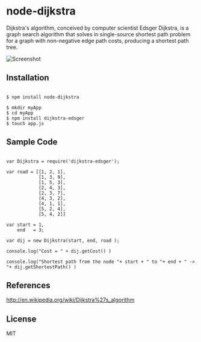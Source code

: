 # node-dijkstra

Dijkstra's algorithm, conceived by computer scientist Edsger Dijkstra, is a graph search algorithm that solves in single-source
shortest path problem for a graph with non-negative edge path costs, producing a shortest path tree. 

![Screenshot](http://farm6.staticflickr.com/5572/15142640541_6ea1eb3d48.jpg)

## Installation

```

$ npm install node-dijkstra

```


```
$ mkdir myApp
$ cd myApp
$ npm install dijkstra-edsger
$ touch app.js 
```

## Sample Code

```

var Dijkstra = require('dijkstra-edsger');

var road = [[1, 2, 1],
            [1, 3, 9],
            [1, 5, 3],
            [2, 4, 3],
            [2, 3, 7],
            [4, 3, 2],
            [4, 1, 1],
            [5, 2, 4],
            [5, 4, 2]]

var start = 1, 
    end   = 3;

var dij = new Dijkstra(start, end, road );

console.log("Cost = " + dij.getCost() )

console.log("Shortest path from the node "+ start + " to "+ end + " -> "+ dij.getShortestPath() )

```

## References

  http://en.wikipedia.org/wiki/Dijkstra%27s_algorithm

## License

MIT